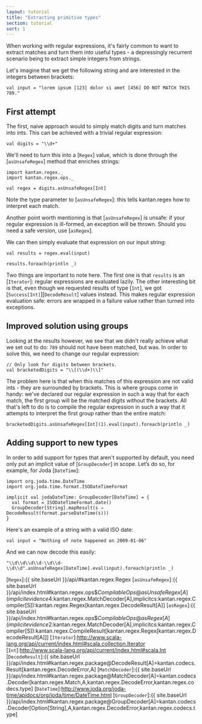 ```yaml
---
layout: tutorial
title: "Extracting primitive types"
section: tutorial
sort: 1
---
```

When working with regular expressions, it's fairly common to want to extract matches and turn them into useful types -
a depressingly recurrent scenario being to extract simple integers from strings.

Let's imagine that we get the following string and are interested in the integers between brackets: 

```tut
val input = "lorem ipsum [123] dolor si amet [456] DO NOT MATCH THIS 789."
```

## First attempt

The first, naive approach would to simply match digits and turn matches into ints. This can be achieved with a trivial
regular expression:

```tut:silent
val digits = "\\d+"
```

We'll need to turn this into a [`Regex`] value, which is done through the [`asUnsafeRegex`] method that enriches strings:

```tut:silent
import kantan.regex._
import kantan.regex.ops._

val regex = digits.asUnsafeRegex[Int]
```

Note the type parameter to [`asUnsafeRegex`]: this tells kantan.regex how to interpret each match.

Another point worth mentioning is that [`asUnsafeRegex`] is unsafe: if your regular expression is ill-formed, an exception will
be thrown. Should you need a safe version, use [`asRegex`].
 
We can then simply evaluate that expression on our input string:
 
```tut
val results = regex.eval(input)

results.foreach(println _)
```

Two things are important to note here. The first one is that `results` is an [`Iterator`]: regular expressions are
evaluated lazily. The other interesting bit is that, even though we requested results of type [`Int`], we got
[`Success[Int]`][`DecodeResult`] values instead. This makes regular expression evaluation safe: errors are wrapped in
a failure value rather than turned into exceptions.

## Improved solution using groups

Looking at the results however, we see that we didn't really achieve what we set out to do: `789` should not have been
matched, but was. In order to solve this, we need to change our regular expression:

```tut:silent
// Only look for digits between brackets.
val bracketedDigits = "\\[(\\d+)\\]"
```

The problem here is that when this matches of this expression are not valid ints - they are surrounded by brackets. This
is where groups come in handy: we've declared our regular expression in such a way that for each match, the first group
will be the matched digits without the brackets. All that's left to do is to compile the regular expression in such
a way that it attempts to interpret the first group rather than the entire match:

```tut
bracketedDigits.asUnsafeRegex[Int](1).eval(input).foreach(println _)
```

## Adding support to new types

In order to add support for types that aren't supported by default, you need only put an implicit value of
[`GroupDecoder`] in scope. Let’s do so, for example, for Joda [`DateTime`]:

```tut:silent
import org.joda.time.DateTime
import org.joda.time.format.ISODateTimeFormat

implicit val jodaDateTime: GroupDecoder[DateTime] = {
  val format = ISODateTimeFormat.date()
  GroupDecoder[String].mapResult(s ⇒ DecodeResult(format.parseDateTime(s)))
}
```

Here's an example of a string with a valid ISO date:
 
```tut:silent
val input = "Nothing of note happened on 2009-01-06"
```

And we can now decode this easily:

```tut
"\\d\\d\\d\\d-\\d\\d-\\d\\d".asUnsafeRegex[DateTime].eval(input).foreach(println _)
```


[`Regex`]:{{ site.baseUrl }}/api/#kantan.regex.Regex
[`asUnsafeRegex`]:{{ site.baseUrl }}/api/index.html#kantan.regex.ops$$CompilableOps@asUnsafeRegex[A](implicitevidence$4:kantan.regex.MatchDecoder[A],implicitcs:kantan.regex.Compiler[S]):kantan.regex.Regex[kantan.regex.DecodeResult[A]]
[`asRegex`]:{{ site.baseUrl }}/api/index.html#kantan.regex.ops$$CompilableOps@asRegex[A](implicitevidence$2:kantan.regex.MatchDecoder[A],implicitcs:kantan.regex.Compiler[S]):kantan.regex.CompileResult[kantan.regex.Regex[kantan.regex.DecodeResult[A]]]
[`Iterator`]:http://www.scala-lang.org/api/current/index.html#scala.collection.Iterator
[`Int`]:http://www.scala-lang.org/api/current/index.html#scala.Int
[`DecodeResult`]:{{ site.baseUrl }}/api/index.html#kantan.regex.package@DecodeResult[A]=kantan.codecs.Result[kantan.regex.DecodeError,A]
[`MatchDecoder`]:{{ site.baseUrl }}/api/index.html#kantan.regex.package@MatchDecoder[A]=kantan.codecs.Decoder[kantan.regex.Match,A,kantan.regex.DecodeError,kantan.regex.codecs.type]
[`DateTime`]:http://www.joda.org/joda-time/apidocs/org/joda/time/DateTime.html
[`GroupDecoder`]:{{ site.baseUrl }}/api/index.html#kantan.regex.package@GroupDecoder[A]=kantan.codecs.Decoder[Option[String],A,kantan.regex.DecodeError,kantan.regex.codecs.type]